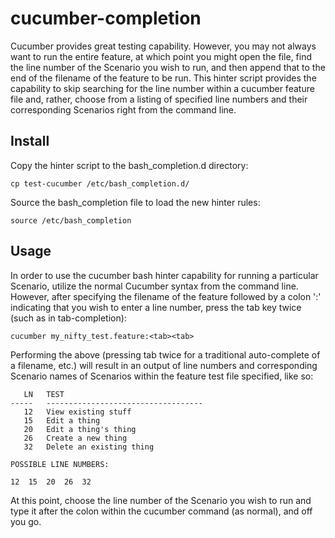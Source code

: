 # cucumber-completion

Cucumber provides great testing capability. However, you may not always want to run the entire feature, at which point you might open the file, find the line number of the Scenario you wish to run, and then append that to the end of the filename of the feature to be run. This hinter script provides the capability to skip searching for the line number within a cucumber feature file and, rather, choose from a listing of specified line numbers and their corresponding Scenarios right from the command line.

Install
--------

Copy the hinter script to the bash_completion.d directory:

    cp test-cucumber /etc/bash_completion.d/

Source the bash_completion file to load the new hinter rules:

    source /etc/bash_completion

Usage
--------
In order to use the cucumber bash hinter capability for running a particular Scenario, utilize the normal Cucumber syntax from the command line. However, after specifying the filename of the feature followed by a colon ':' indicating that you wish to enter a line number, press the tab key twice (such as in tab-completion):

    cucumber my_nifty_test.feature:<tab><tab>

Performing the above (pressing tab twice for a traditional auto-complete of a filename, etc.) will result in an output of line numbers and corresponding Scenario names of Scenarios within the feature test file specified, like so:

       LN   TEST
    -----   -----------------------------------
       12   View existing stuff
       15   Edit a thing
       20   Edit a thing's thing
       26   Create a new thing
       32   Delete an existing thing

    POSSIBLE LINE NUMBERS:

    12  15  20  26  32

At this point, choose the line number of the Scenario you wish to run and type it after the colon within the cucumber command (as normal), and off you go.
